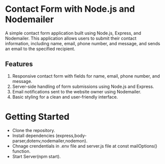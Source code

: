 # Contact Form with Node.js and Nodemailer
A simple contact form application built using Node.js, Express, and Nodemailer. This application allows users to submit their contact information, including name, email, phone number, and message, and sends an email to the specified recipient.

## Features
1. Responsive contact form with fields for name, email, phone number, and message.
2. Server-side handling of form submissions using Node.js and Express.
3. Email notifications sent to the website owner using Nodemailer.
4. Basic styling for a clean and user-friendly interface.

# Getting Started
* Clone the repository.
* Install dependencies (express,body-parser,dotenv,nodemailer,nodemon).
* Chnage crendentials in .env file and server.js file at const mailOptions() function.
* Start Server(npm start). 